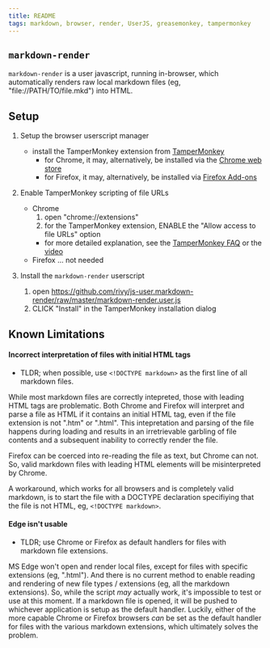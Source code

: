 ```yaml
---
title: README
tags: markdown, browser, render, UserJS, greasemonkey, tampermonkey
---
```


<!DOCTYPE markdown>
<meta charset="utf-8" content="text/markdown" lang="en">
<!-- ## editors ## (emacs/sublime) -*- coding: utf8-nix; tab-width: 4; mode: markdown; st-word_wrap: 'true' -*- ## (jEdit) :tabSize=4:indentSize=4:mode=markdown: ## (notepad++) vim:tabstop=4:syntax=markdown: -->
<!-- spell-checker:words greasemonkey tampermonkey -->

## `markdown-render`

`markdown-render` is a user javascript, running in-browser, which automatically renders raw local markdown files (eg, "file://PATH/TO/file.mkd") into HTML.

## Setup

1. Setup the browser userscript manager
   - install the TamperMonkey extension from [TamperMonkey](http://tampermonkey.net/index.php)
     - for Chrome, it may, alternatively, be installed via the [Chrome web store](https://chrome.google.com/webstore/detail/tampermonkey/dhdgffkkebhmkfjojejmpbldmpobfkfo)
     - for Firefox, it may, alternatively, be installed via [Firefox Add-ons](https://addons.mozilla.org/en-US/firefox/addon/tampermonkey)

2. Enable TamperMonkey scripting of file URLs
   - Chrome
     1. open "chrome://extensions"
     2. for the TamperMonkey extension, ENABLE the "Allow access to file URLs" option
     - for more detailed explanation, see the [TamperMonkey FAQ](http://tampermonkey.net/faq.php#Q204) or the [video](http://fastly.tampermonkey.net/images/animated/allow_access_to_file_urls.gif)
   - Firefox ... not needed

3. Install the `markdown-render` userscript
   1. open <https://github.com/rivy/js-user.markdown-render/raw/master/markdown-render.user.js>
   2. CLICK "Install" in the TamperMonkey installation dialog

## Known Limitations

#### Incorrect interpretation of files with initial HTML tags

* TLDR; when possible, use `<!DOCTYPE markdown>` as the first line of all markdown files.

While most markdown files are correctly intepreted, those with leading HTML tags are problematic. Both Chrome and Firefox will interpret and parse a file as HTML if it contains an initial HTML tag, even if the file extension is not ".htm" or ".html". This intepretation and parsing of the file happens during loading and results in an irretrievable garbling of file contents and a subsequent inability to correctly render the file.

Firefox can be coerced into re-reading the file as text, but Chrome can not. So, valid markdown files with leading HTML elements will be misinterpreted by Chrome.

A workaround, which works for all browsers and is completely valid markdown, is to start the file with a DOCTYPE declaration specifiying that the file is not HTML, eg, `<!DOCTYPE markdown>`.

#### Edge isn't usable

* TLDR; use Chrome or Firefox as default handlers for files with markdown file extensions.

MS Edge won't open and render local files, except for files with specific extensions (eg, ".html"). And there is no current method to enable reading and rendering of new file types / extensions (eg, all the markdown extensions). So, while the script *may* actually work, it's impossible to test or use at this moment. If a markdown file is opened, it will be pushed to whichever application is setup as the default handler. Luckily, either of the more capable Chrome or Firefox browsers *can* be set as the default handler for files with the various markdown extensions, which ultimately solves the problem.
